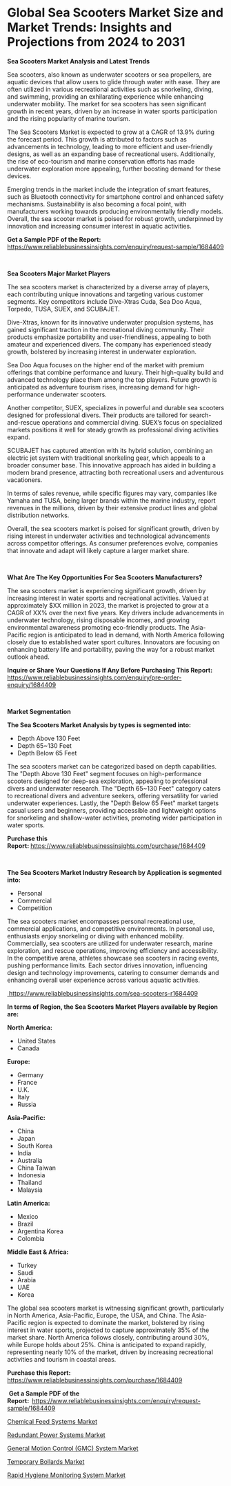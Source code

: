 <p><h1>Global Sea Scooters Market Size and Market Trends: Insights and Projections from 2024 to 2031</h1></p><p><strong>Sea Scooters Market Analysis and Latest Trends</strong></p>
<p><p>Sea scooters, also known as underwater scooters or sea propellers, are aquatic devices that allow users to glide through water with ease. They are often utilized in various recreational activities such as snorkeling, diving, and swimming, providing an exhilarating experience while enhancing underwater mobility. The market for sea scooters has seen significant growth in recent years, driven by an increase in water sports participation and the rising popularity of marine tourism.</p><p>The Sea Scooters Market is expected to grow at a CAGR of 13.9% during the forecast period. This growth is attributed to factors such as advancements in technology, leading to more efficient and user-friendly designs, as well as an expanding base of recreational users. Additionally, the rise of eco-tourism and marine conservation efforts has made underwater exploration more appealing, further boosting demand for these devices.</p><p>Emerging trends in the market include the integration of smart features, such as Bluetooth connectivity for smartphone control and enhanced safety mechanisms. Sustainability is also becoming a focal point, with manufacturers working towards producing environmentally friendly models. Overall, the sea scooter market is poised for robust growth, underpinned by innovation and increasing consumer interest in aquatic activities.</p></p>
<p><strong>Get a Sample PDF of the Report:&nbsp;</strong> <a href="https://www.reliablebusinessinsights.com/enquiry/request-sample/1684409?utm_campaign=1539&utm_medium=2&utm_source=Github&utm_content=ia&utm_term=15102024&utm_id=sea-scooters">https://www.reliablebusinessinsights.com/enquiry/request-sample/1684409</a></p>
<p>&nbsp;</p>
<p><strong>Sea Scooters Major Market Players</strong></p>
<p><p>The sea scooters market is characterized by a diverse array of players, each contributing unique innovations and targeting various customer segments. Key competitors include Dive-Xtras Cuda, Sea Doo Aqua, Torpedo, TUSA, SUEX, and SCUBAJET.</p><p>Dive-Xtras, known for its innovative underwater propulsion systems, has gained significant traction in the recreational diving community. Their products emphasize portability and user-friendliness, appealing to both amateur and experienced divers. The company has experienced steady growth, bolstered by increasing interest in underwater exploration.</p><p>Sea Doo Aqua focuses on the higher end of the market with premium offerings that combine performance and luxury. Their high-quality build and advanced technology place them among the top players. Future growth is anticipated as adventure tourism rises, increasing demand for high-performance underwater scooters.</p><p>Another competitor, SUEX, specializes in powerful and durable sea scooters designed for professional divers. Their products are tailored for search-and-rescue operations and commercial diving. SUEX’s focus on specialized markets positions it well for steady growth as professional diving activities expand.</p><p>SCUBAJET has captured attention with its hybrid solution, combining an electric jet system with traditional snorkeling gear, which appeals to a broader consumer base. This innovative approach has aided in building a modern brand presence, attracting both recreational users and adventurous vacationers.</p><p>In terms of sales revenue, while specific figures may vary, companies like Yamaha and TUSA, being larger brands within the marine industry, report revenues in the millions, driven by their extensive product lines and global distribution networks.</p><p>Overall, the sea scooters market is poised for significant growth, driven by rising interest in underwater activities and technological advancements across competitor offerings. As consumer preferences evolve, companies that innovate and adapt will likely capture a larger market share.</p></p>
<p>&nbsp;</p>
<p><strong>What Are The Key Opportunities For Sea Scooters Manufacturers?</strong></p>
<p><p>The sea scooters market is experiencing significant growth, driven by increasing interest in water sports and recreational activities. Valued at approximately $XX million in 2023, the market is projected to grow at a CAGR of XX% over the next five years. Key drivers include advancements in underwater technology, rising disposable incomes, and growing environmental awareness promoting eco-friendly products. The Asia-Pacific region is anticipated to lead in demand, with North America following closely due to established water sport cultures. Innovators are focusing on enhancing battery life and portability, paving the way for a robust market outlook ahead.</p></p>
<p><strong>Inquire or Share Your Questions If Any Before Purchasing This Report:</strong> <a href="https://www.reliablebusinessinsights.com/enquiry/pre-order-enquiry/1684409?utm_campaign=1539&utm_medium=2&utm_source=Github&utm_content=ia&utm_term=15102024&utm_id=sea-scooters">https://www.reliablebusinessinsights.com/enquiry/pre-order-enquiry/1684409</a></p>
<p>&nbsp;</p>
<p><strong>Market Segmentation</strong></p>
<p><strong>The Sea Scooters Market Analysis by types is segmented into:</strong></p>
<p><ul><li>Depth Above 130 Feet</li><li>Depth 65~130 Feet</li><li>Depth Below 65 Feet</li></ul></p>
<p><p>The sea scooters market can be categorized based on depth capabilities. The "Depth Above 130 Feet" segment focuses on high-performance scooters designed for deep-sea exploration, appealing to professional divers and underwater research. The "Depth 65~130 Feet" category caters to recreational divers and adventure seekers, offering versatility for varied underwater experiences. Lastly, the "Depth Below 65 Feet" market targets casual users and beginners, providing accessible and lightweight options for snorkeling and shallow-water activities, promoting wider participation in water sports.</p></p>
<p><strong>Purchase this Report:&nbsp;</strong><a href="https://www.reliablebusinessinsights.com/purchase/1684409?utm_campaign=1539&utm_medium=2&utm_source=Github&utm_content=ia&utm_term=15102024&utm_id=sea-scooters">https://www.reliablebusinessinsights.com/purchase/1684409</a></p>
<p>&nbsp;</p>
<p><strong>The Sea Scooters Market Industry Research by Application is segmented into:</strong></p>
<p><ul><li>Personal</li><li>Commercial</li><li>Competition</li></ul></p>
<p><p>The sea scooters market encompasses personal recreational use, commercial applications, and competitive environments. In personal use, enthusiasts enjoy snorkeling or diving with enhanced mobility. Commercially, sea scooters are utilized for underwater research, marine exploration, and rescue operations, improving efficiency and accessibility. In the competitive arena, athletes showcase sea scooters in racing events, pushing performance limits. Each sector drives innovation, influencing design and technology improvements, catering to consumer demands and enhancing overall user experience across various aquatic activities.</p></p>
<p><a href="https://www.reliablebusinessinsights.com/sea-scooters-r1684409?utm_campaign=1539&utm_medium=2&utm_source=Github&utm_content=ia&utm_term=15102024&utm_id=sea-scooters">&nbsp;https://www.reliablebusinessinsights.com/sea-scooters-r1684409</a></p>
<p><strong>In terms of Region, the Sea Scooters Market Players available by Region are:</strong></p>
<p>
    <p> <strong> North America: </strong>
        <ul>
            <li>United States</li>
            <li>Canada</li>
        </ul>
        </p> 
    <p> <strong> Europe: </strong>
        <ul>
            <li>Germany</li>
            <li>France</li>
            <li>U.K.</li>
            <li>Italy</li>
            <li>Russia</li>
        </ul>
        </p> 
    <p> <strong> Asia-Pacific: </strong>
        <ul>
            <li>China</li>
            <li>Japan</li>
            <li>South Korea</li>
            <li>India</li>
            <li>Australia</li>
            <li>China Taiwan</li>
            <li>Indonesia</li>
            <li>Thailand</li>
            <li>Malaysia</li>
        </ul>
        </p> 
    <p> <strong> Latin America: </strong>
        <ul>
            <li>Mexico</li>
            <li>Brazil</li>
            <li>Argentina Korea</li>
            <li>Colombia</li>
        </ul>
        </p> 
    <p> <strong> Middle East & Africa: </strong>
        <ul>
            <li>Turkey</li>
            <li>Saudi</li>
            <li>Arabia</li>
            <li>UAE</li>
            <li>Korea</li>
        </ul>
    </p>
    </p>
<p><p>The global sea scooters market is witnessing significant growth, particularly in North America, Asia-Pacific, Europe, the USA, and China. The Asia-Pacific region is expected to dominate the market, bolstered by rising interest in water sports, projected to capture approximately 35% of the market share. North America follows closely, contributing around 30%, while Europe holds about 25%. China is anticipated to expand rapidly, representing nearly 10% of the market, driven by increasing recreational activities and tourism in coastal areas.</p></p>
<p><strong>Purchase this Report: </strong><a href="https://www.reliablebusinessinsights.com/purchase/1684409?utm_campaign=1539&utm_medium=2&utm_source=Github&utm_content=ia&utm_term=15102024&utm_id=sea-scooters">https://www.reliablebusinessinsights.com/purchase/1684409</a></p>
<p>&nbsp;<strong>Get a Sample PDF of the Report:&nbsp;&nbsp;</strong><a href="https://www.reliablebusinessinsights.com/enquiry/request-sample/1684409?utm_campaign=1539&utm_medium=2&utm_source=Github&utm_content=ia&utm_term=15102024&utm_id=sea-scooters">https://www.reliablebusinessinsights.com/enquiry/request-sample/1684409</a></p>
<p><strong></strong></p>
<p><p><a href="https://www.linkedin.com/pulse/chemical-feed-systems-market-overview-regional-outlook-competitive-n6avf?trk=public_post_embed_feed-article-content&utm_campaign=1539&utm_medium=2&utm_source=Github&utm_content=ia&utm_term=15102024&utm_id=sea-scooters">Chemical Feed Systems Market</a></p><p><a href="https://www.linkedin.com/pulse/redundant-power-systems-market-research-report-forecast-ctzof?trk=public_post_embed_feed-article-content&utm_campaign=1539&utm_medium=2&utm_source=Github&utm_content=ia&utm_term=15102024&utm_id=sea-scooters">Redundant Power Systems Market</a></p><p><a href="https://www.linkedin.com/pulse/market-leaders-laggards-global-general-motion-control-gmc-system-2tjof?trk=public_post_embed_feed-article-content&utm_campaign=1539&utm_medium=2&utm_source=Github&utm_content=ia&utm_term=15102024&utm_id=sea-scooters">General Motion Control (GMC) System Market</a></p><p><a href="https://www.linkedin.com/pulse/emerging-technologies-reshaping-temporary-bollards-market-impact-pnabf?trk=public_post_embed_feed-article-content&utm_campaign=1539&utm_medium=2&utm_source=Github&utm_content=ia&utm_term=15102024&utm_id=sea-scooters">Temporary Bollards Market</a></p><p><a href="https://www.linkedin.com/pulse/future-ready-strategic-insights-global-rapid-hygiene-monitoring-egfjf?trk=public_post_embed_feed-article-content&utm_campaign=1539&utm_medium=2&utm_source=Github&utm_content=ia&utm_term=15102024&utm_id=sea-scooters">Rapid Hygiene Monitoring System Market</a></p></p>